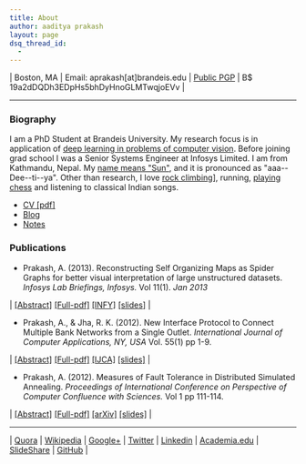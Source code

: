 ```yaml
---
title: About
author: aaditya prakash
layout: page
dsq_thread_id:
  - 
---
```


| Boston, MA |     Email: aprakash[at]brandeis.edu |     [Public PGP](https://raw.githubusercontent.com/iamaaditya/iamaaditya.github.io/master/pgp_public_aaditya.txt) |     B$ 19a2dDQDh3EDpHs5bhDyHnoGLMTwqjoEVv |

* * *


### <a name="biography" id="biography"></a>Biography

I am a PhD Student at Brandeis University. My research focus is in application of [deep learning in problems of computer vision]({{site.baseurl}}/notes/research/). Before joining grad school I was a Senior Systems Engineer at Infosys Limited. I am from Kathmandu, Nepal. My [name means "Sun"]({{site.baseurl}}/notes/name/), and it is pronounced as "aaa--Dee--ti--ya". Other than research, I love [rock climbing]({{site.baseurl}}/notes/climbing/)], running, [playing chess]({{site.baseurl}}/notes/chess/) and listening to classical Indian songs.

*   [CV [pdf]](http://www.cs.brandeis.edu//~aprakash/CV.pdf)
*   [Blog]({{site.url}})
*   [Notes]({{site.baseurl}}/notes/)


### Publications

*   Prakash, A. (2013). Reconstructing Self Organizing Maps as Spider Graphs for better visual interpretation of large unstructured datasets. _Infosys Lab Briefings, Infosys._ Vol 11(1). _Jan 2013_


| [[Abstract]](http://aaditya.info/research/abstract_graph.txt) [[Full-pdf]](http://aaditya.info/research/graph.pdf) [[INFY]](http://www.infosys.com/infosys-labs/publications/infosyslabs-briefings/Pages/bigdata-challenges-opportunities.aspx) [[slides]](http://aaditya.info/research/slides_graph.pdf) |


*   Prakash, A., & Jha, R. K. (2012). New Interface Protocol to Connect Multiple Bank Networks from a Single Outlet. _International Journal of Computer Applications, NY, USA_ Vol. 55(1) pp 1-9.


| [[Abstract]](http://aaditya.info/research/abstract_protocol.txt) [[Full-pdf]](http://aaditya.info/research/protocol.pdf) [[IJCA]](http://www.ijcaonline.org/archives/volume55/number12/8804-3034) [[slides]](http://aaditya.info/research/slides_protocol.pdf) |


*   Prakash, A. (2012). Measures of Fault Tolerance in Distributed Simulated Annealing. _Proceedings of International Conference on Perspective of Computer Confluence with Sciences._ Vol 1 pp 111-114\.


| [[Abstract]](http://aaditya.info/research/abstract_fault.txt) [[Full-pdf]](http://aaditya.info/research/fault.pdf) [[arXiv]](http://arxiv.org/abs/1212.3295) [[slides]](http://aaditya.info/research/slides_fault.pdf) |


* * *

| [Quora](http://www.quora.com/Aaditya-Prakash) | [Wikipedia](http://en.wikipedia.org/wiki/User:Iamaaditya) | [Google+](https://plus.google.com/u/0/100303074762902184969?rel=author) | [Twitter](http://twitter.com/aaditya_prakash) | [Linkedin](https://in.linkedin.com/in/aaditya-prakash-68453338) | [Academia.edu](http://infosys.academia.edu/aadityaprakash) | [SlideShare](http://www.slideshare.net/aadityaprakash/) | [GitHub](https://github.com/iamaaditya) |

